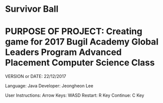 # Survivor Ball

# PURPOSE OF PROJECT: Creating game for 2017 Bugil Academy Global Leaders Program Advanced Placement Computer Science Class

VERSION or DATE: 22/12/2017

Language: Java
Developer: Jeongheon Lee

User Instructions:
Arrow Keys: WASD
Restart: R Key
Continue: C Key

